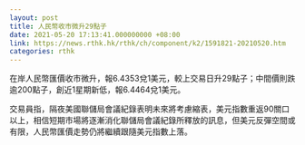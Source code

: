 ```yaml
---
layout: post
title: 人民幣收市微升29點子
date: 2021-05-20 17:13:41.000000000 +08:00
link: https://news.rthk.hk/rthk/ch/component/k2/1591821-20210520.htm
categories: rthk
---
```


在岸人民幣匯價收市微升，報6.4353兌1美元，較上交易日升29點子；中間價則跌逾200點子，創近1星期新低，報6.4464兌1美元。

交易員指，隔夜美國聯儲局會議紀錄表明未來將考慮縮表，美元指數重返90關口以上，相信短期市場將逐漸消化聯儲局會議紀錄所釋放的訊息，但美元反彈空間或有限，人民幣匯價走勢仍將繼續跟隨美元指數上落。
